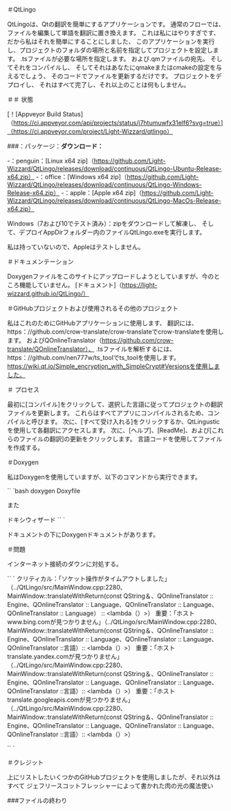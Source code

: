 ＃QtLingo

QtLingoは、Qtの翻訳を簡単にするアプリケーションです。
通常のフローでは、ファイルを編集して単語を翻訳に置き換えます。
これは私にはやりすぎです、
だから私はそれを簡単にすることにしました、
このアプリケーションを実行し、プロジェクトのフォルダの場所と名前を指定してプロジェクトを設定します。
.tsファイルが必要な場所を指定します。
および.qmファイルの宛先。
そしてそれをコンパイルし、
そしてそれはあなたにqmakeまたはcmakeの設定を与えるでしょう、
そのコードでファイルを更新するだけです。
プロジェクトをデプロイし、
それはすべて完了し、それ以上のことは何もしません。

＃＃ 状態

[！[Appveyor Build Status]（https://ci.appveyor.com/api/projects/status/j7htumuwfx31elf6?svg=true）]（https://ci.appveyor.com/project/Light-Wizzard/qtlingo）

###：パッケージ：**ダウンロード：**

-：penguin：[Linux x64 zip]（https://github.com/Light-Wizzard/QtLingo/releases/download/continuous/QtLingo-Ubuntu-Release-x64.zip）
-：office：[Windows x64 zip]（https://github.com/Light-Wizzard/QtLingo/releases/download/continuous/QtLingo-Windows-Release-x64.zip）
-：apple：[Apple x64 zip]（https://github.com/Light-Wizzard/QtLingo/releases/download/continuous/QtLingo-MacOs-Release-x64.zip）

Windows（7および10でテスト済み）：zipをダウンロードして解凍し、
そして、デプロイAppDirフォルダー内のファイルQtLingo.exeを実行します。

私は持っていないので、Appleはテストしません。

＃ドキュメンテーション

Doxygenファイルをこのサイトにアップロードしようとしていますが、今のところ機能していません。
[ドキュメント]（https://light-wizzard.github.io/QtLingo/）

＃GitHubプロジェクトおよび使用されるその他のプロジェクト

私はこれのためにGitHubアプリケーションに使用します、
翻訳には、https：//github.com/crow-translate/crow-translateでcrow-translateを使用します。
およびQOnlineTranslator（https://github.com/crow-translate/QOnlineTranslator）、
.tsファイルを解析するには、https：//github.com/nen777w/ts_toolでts_toolを使用します。
https://wiki.qt.io/Simple_encryption_with_SimpleCrypt#Versionsを使用しました。

＃ プロセス

最初に[コンパイル]をクリックして、選択した言語に従ってプロジェクトの翻訳ファイルを更新します。
これらはすべてアプリにコンパイルされるため、コンパイルと呼びます。
次に、[すべて受け入れる]をクリックするか、QtLingusticを使用して各翻訳にアクセスします。
次に、[ヘルプ]、[ReadMe]、および[これらのファイルの翻訳]の更新をクリックします。
言語コードを使用してファイルを作成する。

＃Doxygen

私はDoxygenを使用していますが、以下のコマンドから実行できます。

`` `bash
doxygen Doxyfile

また

ドキシウィザード
`` `

ドキュメントの下にDoxygenドキュメントがあります。

＃問題

インターネット接続のダウンに対処する。

`` `
クリティカル：「ソケット操作がタイムアウトしました」（../QtLingo/src/MainWindow.cpp:2280、MainWindow::translateWithReturn(const QString＆、QOnlineTranslator :: Engine、QOnlineTranslator :: Language、QOnlineTranslator :: Language、QOnlineTranslator :: Language） :: <lambda（）>）
重要：「ホストwww.bing.comが見つかりません」（../QtLingo/src/MainWindow.cpp:2280、MainWindow::translateWithReturn(const QString＆、QOnlineTranslator :: Engine、QOnlineTranslator :: Language、QOnlineTranslator :: Language、QOnlineTranslator ::言語）:: <lambda（）>）
重要：「ホストtranslate.yandex.comが見つかりません」（../QtLingo/src/MainWindow.cpp:2280、MainWindow::translateWithReturn(const QString＆、QOnlineTranslator :: Engine、QOnlineTranslator :: Language、QOnlineTranslator :: Language、QOnlineTranslator ::言語）:: <lambda（）>）
重要：「ホストtranslate.googleapis.comが見つかりません」（../QtLingo/src/MainWindow.cpp:2280、MainWindow::translateWithReturn(const QString＆、QOnlineTranslator :: Engine、QOnlineTranslator :: Language、QOnlineTranslator :: Language、QOnlineTranslator ::言語）:: <lambda（）>）

`` `

＃クレジット

上にリストしたいくつかのGitHubプロジェクトを使用しましたが、それ以外はすべて
ジェフリースコットフレッシャーによって書かれた肉の光の魔法使い

###ファイルの終わり